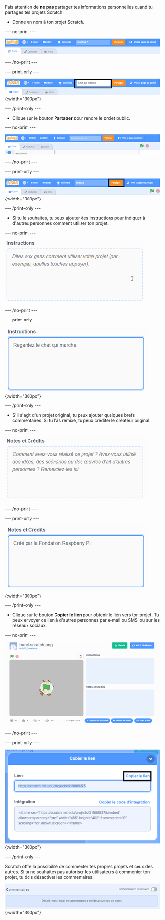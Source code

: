 Fais attention de **ne pas** partager tes informations personnelles quand tu partages tes projets Scratch.

- Donne un nom à ton projet Scratch.

--- no-print ---

![Change le titre de "Sans-titre" à "Chat qui marche" pour nommer le projet, dans la case à gauche du bouton orange « Partager ».](images/name_file.gif)

--- /no-print ---

--- print-only ---

![Le nouveau nom « Chat qui marche » est mis en surbrillance, à gauche du bouton orange « Partager ».](images/name_file.png){:width="300px"}

--- /print-only ---

- Clique sur le bouton **Partager** pour rendre le projet public.

--- no-print ---

![Clique sur le bouton orange « Partager » en haut de l'écran. Ensuite, le message « Ton projet est maintenant partagé » apparaît pour confirmer que le projet est maintenant public.](images/share.gif)

--- /no-print ---

--- print-only ---

![Le bouton orange « Partager » mis en évidence.](images/share.png){:width="300px"}

--- /print-only ---

- Si tu le souhaites, tu peux ajouter des instructions pour indiquer à d'autres personnes comment utiliser ton projet.

--- no-print ---

![Taper "Regardez le chat qui marche" dans la case « Instructions ».](images/add_instructions.gif)

--- /no-print ---

--- print-only ---

![La case « Instructions » indiquant "Regardez le chat qui marche" saisie comme instructions.](images/add_instructions.png){:width="300px"}

--- /print-only ---

- S'il s'agit d'un projet original, tu peux ajouter quelques brefs commentaires. Si tu l'as remixé, tu peux créditer le créateur original.

--- no-print ---

![Taper "Créé par la Fondation Raspberry Pi" dans la case « Notes et crédits ».](images/notes_and_credits.gif)

--- /no-print ---

--- print-only ---

![La boîte « Notes et crédits » montrant "Créé par la Fondation Raspberry Pi" saisi.](images/notes_and_credits.png){:width="300px"}

--- /print-only ---

- Clique sur le bouton **Copier le lien** pour obtenir le lien vers ton projet. Tu peux envoyer ce lien à d'autres personnes par e-mail ou SMS, ou sur les réseaux sociaux.

--- no-print ---

![Clique sur « Copier le lien », mets l'URL en surbrillance et sélectionne « Copier le lien ».](images/copy_link.gif)

--- /no-print ---

--- print-only ---

![Le texte « Copier le lien » mis en surbrillance.](images/copy_link.png){:width="300px"}

--- /print-only ---

Scratch offre la possibilité de commenter tes propres projets et ceux des autres. Si tu ne souhaites pas autoriser les utilisateurs à commenter ton projet, tu dois désactiver les commentaires.

![Le curseur « Commentaires désactivés » au-dessus de la case « Commentaires » est sur désactivé. Un message s'affiche indiquant « Désolé, mais l'envoi de commentaires a été désactivé pour ce projet.](images/comments-off.png){:width="300px"}
